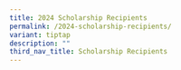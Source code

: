 ```yaml
---
title: 2024 Scholarship Recipients
permalink: /2024-scholarship-recipients/
variant: tiptap
description: ""
third_nav_title: Scholarship Recipients
---
```

<p></p>
